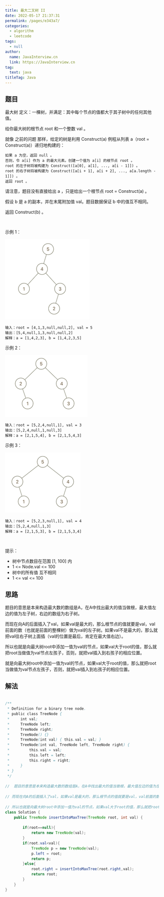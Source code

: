 ```yaml
---
title: 最大二叉树 II
date: 2022-05-17 21:37:31
permalink: /pages/e343a7/
categories: 
  - algorithm
  - leetcode
tags: 
  - null
author: 
  name: JavaInterview.cn
  link: https://JavaInterview.cn
tag: 
  text: java
titleTag: Java
---
```




## 题目
最大树 定义：一棵树，并满足：其中每个节点的值都大于其子树中的任何其他值。

给你最大树的根节点 root 和一个整数 val 。

就像 之前的问题 那样，给定的树是利用 Construct(a) 例程从列表 a（root = Construct(a)）递归地构建的：

    如果 a 为空，返回 null 。
    否则，令 a[i] 作为 a 的最大元素。创建一个值为 a[i] 的根节点 root 。
    root 的左子树将被构建为 Construct([a[0], a[1], ..., a[i - 1]]) 。
    root 的右子树将被构建为 Construct([a[i + 1], a[i + 2], ..., a[a.length - 1]]) 。
    返回 root 。
请注意，题目没有直接给出 a ，只是给出一个根节点 root = Construct(a) 。

假设 b 是 a 的副本，并在末尾附加值 val。题目数据保证 b 中的值互不相同。

返回 Construct(b) 。

 

示例 1：

![](/media/pictures/leetcode/maximum-binary-tree-1-2.png)


    输入：root = [4,1,3,null,null,2], val = 5
    输出：[5,4,null,1,3,null,null,2]
    解释：a = [1,4,2,3], b = [1,4,2,3,5]
示例 2：

![](/media/pictures/leetcode/maximum-binary-tree-2-2.png)

    输入：root = [5,2,4,null,1], val = 3
    输出：[5,2,4,null,1,null,3]
    解释：a = [2,1,5,4], b = [2,1,5,4,3]
示例 3：

![](/media/pictures/leetcode/maximum-binary-tree-3-2.png)

    输入：root = [5,2,3,null,1], val = 4
    输出：[5,2,4,null,1,3]
    解释：a = [2,1,5,3], b = [2,1,5,3,4]
 

提示：

- 树中节点数目在范围 [1, 100] 内
- 1 <= Node.val <= 100
- 树中的所有值 互不相同
- 1 <= val <= 100



## 思路

题目的意思是本来构造最大数的数组是A，在A中找出最大的值当做根，最大值左边的值为左子树，右边的数组为右子树。

而现在向A的后面插入了val，如果val是最大的，那么根节点的值就要是val，val前面的数（也就是前面的整棵树）做为val的左子树。如果val不是最大的，那么就把val往右子树上面插（val的位置是最后，肯定在最大值右边）。

所以也就是向最大树root中添加一值为val的节点，如果val大于root的值，那么就把root当做值为val节点左孩子，否则，就把val插入到右孩子的相应位置。

就是向最大树root中添加一值为val的节点，如果val大于root的值，那么就把root当做值为val节点左孩子，否则，就把val插入到右孩子的相应位置。
## 解法
```java

/**
 * Definition for a binary tree node.
 * public class TreeNode {
 *     int val;
 *     TreeNode left;
 *     TreeNode right;
 *     TreeNode() {}
 *     TreeNode(int val) { this.val = val; }
 *     TreeNode(int val, TreeNode left, TreeNode right) {
 *         this.val = val;
 *         this.left = left;
 *         this.right = right;
 *     }
 * }
 */

//  题目的意思是本来构造最大数的数组是A，在A中找出最大的值当做根，最大值左边的值为左子树，右边的数组为右子树。

// 而现在向A的后面插入了val，如果val是最大的，那么根节点的值就要是val，val前面的数（也就是前面的整棵树）做为val的左子树。如果val不是最大的，那么就把val往右子树上面插（val的位置是最后，肯定在最大值右边）。

// 所以也就是向最大树root中添加一值为val的节点，如果val大于root的值，那么就把root当做值为val节点左孩子，否则，就把val插入到右孩子的相应位置。
class Solution {
    public TreeNode insertIntoMaxTree(TreeNode root, int val) {

        if(root==null){
            return new TreeNode(val);
        }
        if(root.val<val){
            TreeNode p = new TreeNode(val);
            p.left = root;
            return p;
        }else{
            root.right = insertIntoMaxTree(root.right,val);
            return root;
        }
    }
}
```